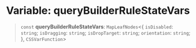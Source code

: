 # Variable: queryBuilderRuleStateVars

> `const` **queryBuilderRuleStateVars**: `MapLeafNodes`\<\{ `isDisabled`: `string`; `isDragging`: `string`; `isDropTarget`: `string`; `orientation`: `string`; \}, `CSSVarFunction`\>
